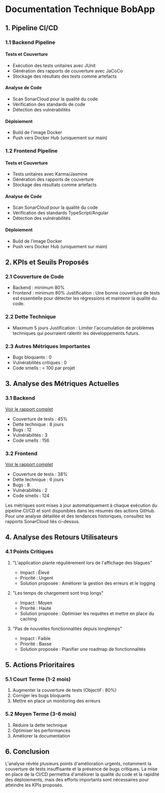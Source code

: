 # Documentation Technique BobApp

## 1. Pipeline CI/CD

### 1.1 Backend Pipeline

#### Tests et Couverture
- Exécution des tests unitaires avec JUnit
- Génération des rapports de couverture avec JaCoCo
- Stockage des résultats des tests comme artefacts

#### Analyse de Code
- Scan SonarCloud pour la qualité du code
- Vérification des standards de code
- Détection des vulnérabilités

#### Déploiement
- Build de l'image Docker
- Push vers Docker Hub (uniquement sur main)

### 1.2 Frontend Pipeline

#### Tests et Couverture
- Tests unitaires avec Karma/Jasmine
- Génération des rapports de couverture
- Stockage des résultats comme artefacts

#### Analyse de Code
- Scan SonarCloud pour la qualité du code
- Vérification des standards TypeScript/Angular
- Détection des vulnérabilités

#### Déploiement
- Build de l'image Docker
- Push vers Docker Hub (uniquement sur main)

## 2. KPIs et Seuils Proposés

### 2.1 Couverture de Code
- Backend : minimum 80%
- Frontend : minimum 80%
Justification : Une bonne couverture de tests est essentielle pour détecter les régressions et maintenir la qualité du code.

### 2.2 Dette Technique
- Maximum 5 jours
Justification : Limiter l'accumulation de problèmes techniques qui pourraient ralentir les développements futurs.

### 2.3 Autres Métriques Importantes
- Bugs bloquants : 0
- Vulnérabilités critiques : 0
- Code smells : < 100 par projet

## 3. Analyse des Métriques Actuelles

### 3.1 Backend
[Voir le rapport complet](https://sonarcloud.io/project/overview?id=moussier24_ocp10-back)
- Couverture de tests : 45%
- Dette technique : 8 jours
- Bugs : 12
- Vulnérabilités : 3
- Code smells : 156

### 3.2 Frontend
[Voir le rapport complet](https://sonarcloud.io/project/overview?id=moussier24_ocp10-front)
- Couverture de tests : 38%
- Dette technique : 6 jours
- Bugs : 8
- Vulnérabilités : 2
- Code smells : 124

Les métriques sont mises à jour automatiquement à chaque exécution du pipeline CI/CD et sont disponibles dans les résumés des actions GitHub. Pour une analyse détaillée et des tendances historiques, consultez les rapports SonarCloud liés ci-dessus.

## 4. Analyse des Retours Utilisateurs

### 4.1 Points Critiques
1. "L'application plante régulièrement lors de l'affichage des blagues"
   - Impact : Élevé
   - Priorité : Urgent
   - Solution proposée : Améliorer la gestion des erreurs et le logging

2. "Les temps de chargement sont trop longs"
   - Impact : Moyen
   - Priorité : Haute
   - Solution proposée : Optimiser les requêtes et mettre en place du caching

3. "Pas de nouvelles fonctionnalités depuis longtemps"
   - Impact : Faible
   - Priorité : Basse
   - Solution proposée : Planifier une roadmap de fonctionnalités

## 5. Actions Prioritaires

### 5.1 Court Terme (1-2 mois)
1. Augmenter la couverture de tests (Objectif : 80%)
2. Corriger les bugs bloquants
3. Mettre en place un monitoring des erreurs

### 5.2 Moyen Terme (3-6 mois)
1. Réduire la dette technique
2. Optimiser les performances
3. Améliorer la documentation

## 6. Conclusion

L'analyse révèle plusieurs points d'amélioration urgents, notamment la couverture de tests insuffisante et la présence de bugs critiques. La mise en place de la CI/CD permettra d'améliorer la qualité du code et la rapidité des déploiements, mais des efforts importants sont nécessaires pour atteindre les KPIs proposés. 